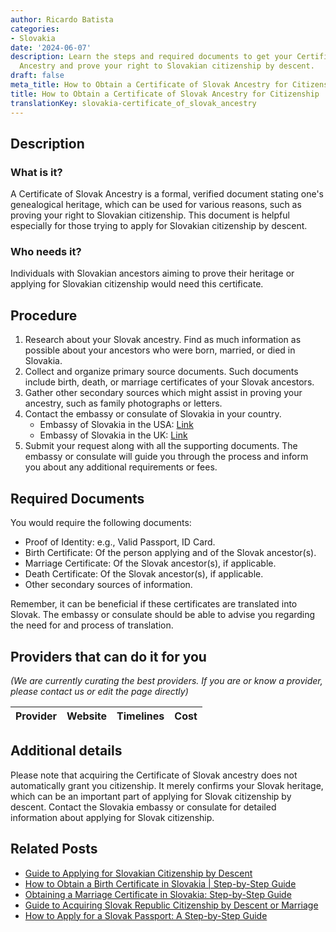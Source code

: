 ```yaml
---
author: Ricardo Batista
categories:
- Slovakia
date: '2024-06-07'
description: Learn the steps and required documents to get your Certificate of Slovak
  Ancestry and prove your right to Slovakian citizenship by descent.
draft: false
meta_title: How to Obtain a Certificate of Slovak Ancestry for Citizenship
title: How to Obtain a Certificate of Slovak Ancestry for Citizenship
translationKey: slovakia-certificate_of_slovak_ancestry
---
```


## Description
### What is it?
A Certificate of Slovak Ancestry is a formal, verified document stating one's genealogical heritage, which can be used for various reasons, such as proving your right to Slovakian citizenship. This document is helpful especially for those trying to apply for Slovakian citizenship by descent.

### Who needs it?
Individuals with Slovakian ancestors aiming to prove their heritage or applying for Slovakian citizenship would need this certificate.

## Procedure
1. Research about your Slovak ancestry. Find as much information as possible about your ancestors who were born, married, or died in Slovakia.
2. Collect and organize primary source documents. Such documents include birth, death, or marriage certificates of your Slovak ancestors.
3. Gather other secondary sources which might assist in proving your ancestry, such as family photographs or letters.
4. Contact the embassy or consulate of Slovakia in your country. 
    - Embassy of Slovakia in the USA: [Link](http://www.mzv.sk/washington)
     - Embassy of Slovakia in the UK: [Link](http://www.mzv.sk/london) 
5. Submit your request along with all the supporting documents. The embassy or consulate will guide you through the process and inform you about any additional requirements or fees.

## Required Documents
You would require the following documents:
- Proof of Identity: e.g., Valid Passport, ID Card.
- Birth Certificate: Of the person applying and of the Slovak ancestor(s).
- Marriage Certificate: Of the Slovak ancestor(s), if applicable.
- Death Certificate: Of the Slovak ancestor(s), if applicable.
- Other secondary sources of information.

Remember, it can be beneficial if these certificates are translated into Slovak. The embassy or consulate should be able to advise you regarding the need for and process of translation.

## Providers that can do it for you

_(We are currently curating the best providers. If you are or know a provider, please contact us or edit the page directly)_

| Provider        |     Website     |     Timelines    |       Cost      |
| --------------- | --------------- |  :-------------: | :-------------: |

## Additional details
Please note that acquiring the Certificate of Slovak ancestry does not automatically grant you citizenship. It merely confirms your Slovak heritage, which can be an important part of applying for Slovak citizenship by descent. Contact the Slovakia embassy or consulate for detailed information about applying for Slovak citizenship.


## Related Posts

- [Guide to Applying for Slovakian Citizenship by Descent](https://tramitit.com/guides/slovakia/application_for_citizenship/)
- [How to Obtain a Birth Certificate in Slovakia | Step-by-Step Guide](https://tramitit.com/guides/slovakia/issuance_of_birth_certificate/)
- [Obtaining a Marriage Certificate in Slovakia: Step-by-Step Guide](https://tramitit.com/guides/slovakia/issuance_of_marriage_certificate/)
- [Guide to Acquiring Slovak Republic Citizenship by Descent or Marriage](https://tramitit.com/guides/slovakia/acquisition_of_slovak_citizenship/)
- [How to Apply for a Slovak Passport: A Step-by-Step Guide](https://tramitit.com/guides/slovakia/issuance_of_passport/)